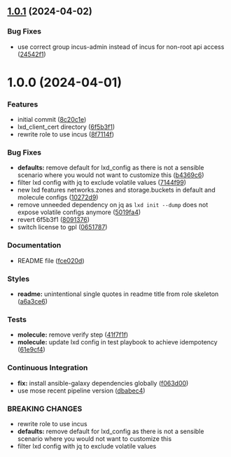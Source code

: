 ## [1.0.1](https://github.com/gliech/incus-ansible-role/compare/v1.0.0...v1.0.1) (2024-04-02)


### Bug Fixes

* use correct group incus-admin instead of incus for non-root api access ([24542f1](https://github.com/gliech/incus-ansible-role/commit/24542f1ab2d3552dc7ef3cdccf4b3f9c80a48e0f))

# 1.0.0 (2024-04-01)


### Features

* initial commit ([8c20c1e](https://github.com/gliech/incus-ansible-role/commit/8c20c1e345bcec99d00267961694f2dd355fa050))
* lxd_client_cert directory ([6f5b3f1](https://github.com/gliech/incus-ansible-role/commit/6f5b3f110fa8662f58d2122d679afcb810e56071))
* rewrite role to use incus ([8f7114f](https://github.com/gliech/incus-ansible-role/commit/8f7114f03bef8349806911a739210ad8a7fb59bc))


### Bug Fixes

* **defaults:** remove default for lxd_config as there is not a sensible scenario where you would not want to customize this ([b4369c6](https://github.com/gliech/incus-ansible-role/commit/b4369c6cddc6c5c1cc6435d1cfec62376858ce4d))
* filter lxd config with jq to exclude volatile values ([7144f99](https://github.com/gliech/incus-ansible-role/commit/7144f9925833836add76b12b1dd87402b33873c8))
* new lxd features networks.zones and storage.buckets in default and molecule configs ([10272d9](https://github.com/gliech/incus-ansible-role/commit/10272d967222dd127bf102b6c80353e76d0b1e37))
* remove unneeded dependency on jq as `lxd init --dump` does not expose volatile configs anymore ([5019fa4](https://github.com/gliech/incus-ansible-role/commit/5019fa42482052ad8d87ee06de596edc5a71f58c))
* revert 6f5b3f1 ([8091376](https://github.com/gliech/incus-ansible-role/commit/80913764c7b440837fabab58a4c13dd4a4c93703))
* switch license to gpl ([0651787](https://github.com/gliech/incus-ansible-role/commit/0651787716375c8f82be5dc025c605531ed4002a))


### Documentation

* README file ([fce020d](https://github.com/gliech/incus-ansible-role/commit/fce020da6b8dfc942c959780d0eec2f42a5c36ee))


### Styles

* **readme:** unintentional single quotes in readme title from role skeleton ([a6a3ce6](https://github.com/gliech/incus-ansible-role/commit/a6a3ce6f38efd4c62612fdb6bf4a9ea15d6d05e4))


### Tests

* **molecule:** remove verify step ([41f7f1f](https://github.com/gliech/incus-ansible-role/commit/41f7f1f17e4a552fade00665b0ab15238b543ecc))
* **molecule:** update lxd config in test playbook to achieve idempotency ([61e9cf4](https://github.com/gliech/incus-ansible-role/commit/61e9cf40a158b314c875d358a73cff67777bbb53))


### Continuous Integration

* **fix:** install ansible-galaxy dependencies globally ([f063d00](https://github.com/gliech/incus-ansible-role/commit/f063d0089911b8e743da8e609aa881afe1c7a1a0))
* use mose recent pipeline version ([dbabec4](https://github.com/gliech/incus-ansible-role/commit/dbabec432703d872f687b0049012c4874be88ef4))


### BREAKING CHANGES

* rewrite role to use incus
* **defaults:** remove default for lxd_config as there is not a sensible scenario where you would not want to customize this
* filter lxd config with jq to exclude volatile values
